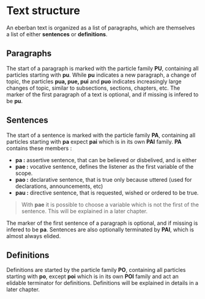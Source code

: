 # Text structure

An eberban text is organized as a list of paragraphs, which are themselves
a list of either __sentences__ or __definitions__.

## Paragraphs

The start of a paragraph is marked with the particle family __PU__, containing
all particles starting with __pu__. While __pu__ indicates a new paragraph, a
change of topic, the particles __pua, pue, pui__ and __puo__ indicates
increasingly large changes of topic, similar to subsections, sections, chapters,
etc. The marker of the first paragraph of a text is optional, and if missing
is infered to be __pu__.

## Sentences

The start of a sentence is marked with the particle family __PA__, containing
all particles starting with __pa__ expect __pai__ which is in its own __PAI__
family. __PA__ contains these members :

- __pa :__ assertive sentence, that can be believed or disbelived, and is either
- __pae :__ vocative sentence, defines the listener as the first variable of the
  scope.
- __pao :__ declarative sentence, that is true only because uttered (used for
  declarations, announcements, etc)
- __pau :__ directive sentence, that is requested, wished or ordered to be true.

> With __pae__ it is possible to choose a variable which is not the first of
> the sentence. This will be explained in a later chapter.

The marker of the first sentence of a paragraph is optional, and if missing
is infered to be __pa__. Sentences are also optionally terminated by __PAI__,
which is almost always elided.

## Definitions

Definitions are started by the particle family __PO__, containing all particles
starting with __po__, except __poi__ which is in its own __POI__ family and
act an elidable terminator for definitions. Definitions will be explained in
details in a later chapter.